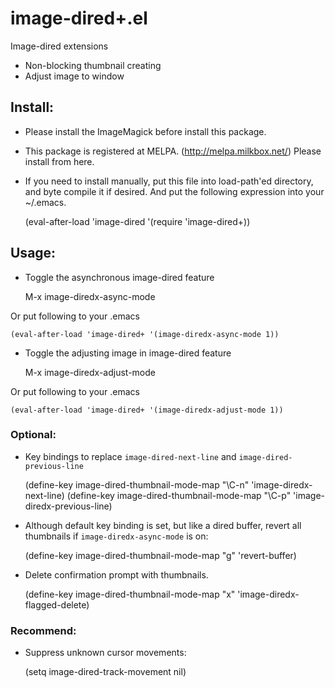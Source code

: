 # image-dired+.el

Image-dired extensions

- Non-blocking thumbnail creating
- Adjust image to window

## Install:

* Please install the ImageMagick before install this package.

* This package is registered at MELPA. (http://melpa.milkbox.net/)
  Please install from here.

* If you need to install manually, put this file into load-path'ed
  directory, and byte compile it if desired. And put the following
  expression into your ~/.emacs.

    (eval-after-load 'image-dired '(require 'image-dired+))

## Usage:

* Toggle the asynchronous image-dired feature

    M-x image-diredx-async-mode

 Or put following to your .emacs

    (eval-after-load 'image-dired+ '(image-diredx-async-mode 1))


* Toggle the adjusting image in image-dired feature

    M-x image-diredx-adjust-mode

 Or put following to your .emacs

    (eval-after-load 'image-dired+ '(image-diredx-adjust-mode 1))

### Optional:

* Key bindings to replace `image-dired-next-line` and `image-dired-previous-line`

    (define-key image-dired-thumbnail-mode-map "\C-n" 'image-diredx-next-line)
    (define-key image-dired-thumbnail-mode-map "\C-p" 'image-diredx-previous-line)

* Although default key binding is set, but like a dired buffer,
  revert all thumbnails if `image-diredx-async-mode` is on:

    (define-key image-dired-thumbnail-mode-map "g" 'revert-buffer)

* Delete confirmation prompt with thumbnails.

    (define-key image-dired-thumbnail-mode-map "x" 'image-diredx-flagged-delete)

### Recommend:

* Suppress unknown cursor movements:

    (setq image-dired-track-movement nil)
